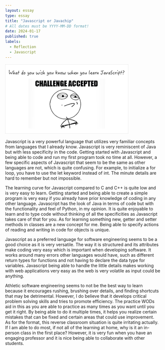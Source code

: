 ```yaml
---
layout: essay
type: essay
title: "Javascript or Javachip"
# All dates must be YYYY-MM-DD format!
date: 2024-01-17
published: true
labels:
  - Reflection
  - Javascript
---
```


<img width="400px" class="rounded float-start pe-4" src="../img/meme-720x405.jpeg">

  Javascript is a very powerful language that utilizes very familiar concepts from languages that I already know. Javascript is very reminiscent of Java but with less specificity in the code. Getting started with Javascript and being able to code and run my first program took no time at all. However, a few specific aspects of Javascript that seem to be the same as other languages are not, which is quite confusing. For example, to initialize a for loop, you have to use the let keyword instead of int. The minute details are hard to remember but not impossible. 

  The learning curve for Javascript compared to C and C++ is quite low and is very easy to learn. Getting started and being able to create a simple program is very easy if you already have prior knowledge of coding in any other language. Javascript has the look of Java in terms of code but with the functionality and feel of Python, in my opinion. It is quite enjoyable to learn and to type code without thinking of all the specificities as Javascript takes care of that for you. As for learning something new, getter and setter methods in classes are a new concept for me. Being able to specify actions of reading and writing in code for objects is unique. 

  Javascript as a preferred language for software engineering seems to be a good choice as it is very versatile. The way it is structured and its attributes make coding very easy which is important when developing software. It works around many errors other languages would have, such as different return types for functions and not having to declare the data type for variables. Javascript being able to handle the little details makes working with web applications very easy as the web is very volatile as input could be anything. 

  Athletic software engineering seems to not be the best way to learn because it encourages rushing, brushing over details, and finding shortcuts that may be detrimental. However, I do believe that it develops critical problem solving skills and tries to promote efficiency. The practice WODs aid in this as you are able to practice as many times as you want until you get it right. By being able to do it multiple times, it helps you realize certain mistakes that can be fixed and certain areas that could use improvement. As for the format, this reverse classroom situation is quite irritating actually. If I am able to do most, if not all of the learning at home, why is it an in-person class in the first place? However, it is very fun when you have an engaging professor and it is nice being able to collaborate with other students.  

